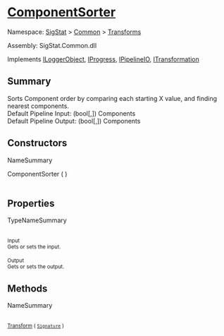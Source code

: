 # [ComponentSorter](./ComponentSorter.md)

Namespace: [SigStat]() > [Common](./../README.md) > [Transforms](./README.md)

Assembly: SigStat.Common.dll

Implements [ILoggerObject](./../ILoggerObject.md), [IProgress](./../Helpers/IProgress.md), [IPipelineIO](./../Pipeline/IPipelineIO.md), [ITransformation](./../ITransformation.md)

## Summary
Sorts Component order by comparing each starting X value, and finding nearest components.  <br>Default Pipeline Input: (bool[,]) Components<br>Default Pipeline Output: (bool[,]) Components

## Constructors

NameSummary

ComponentSorter (  )<br><sub></sub><br>


## Properties

TypeNameSummary

<br><sub>Input</sub><br><sub>Gets or sets the input.</sub><br>
<br><sub>Output</sub><br><sub>Gets or sets the output.</sub><br>


## Methods

NameSummary

<br><sub>[Transform](./Methods/ComponentSorter-100663515.md) ( [`Signature`](./../Signature.md) )</sub><br><sub></sub><br>


